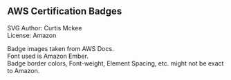 ## AWS Certification Badges

SVG Author: Curtis Mckee  
License: Amazon  

Badge images taken from AWS Docs.  
Font used is Amazon Ember.  
Badge border colors, Font-weight, Element Spacing, etc. might not be exact to Amazon.

